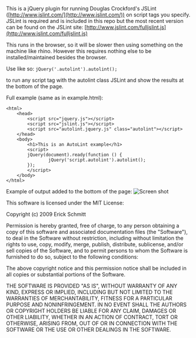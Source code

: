 This is a jQuery plugin for running Douglas Crockford's JSLint ([http://www.jslint.com/](http://www.jslint.com/)) on script tags you specify. JSLint is required and is included in this repo but the most recent version can be found on the JSLint site: [http://www.jslint.com/fulljslint.js](http://www.jslint.com/fulljslint.js)

This runs in the browser, so it will be slower then using something on the machine like rhino. However this requires nothing else to be installed/maintained besides the browser.

Use like so:
`jQuery('.autolint').autolint();`

to run any script tag with the autolint class JSLint and show the results at the bottom of the page.

Full example (same as in example.html):

    <html>
    	<head>
    		<script src="jquery.js"></script>
    		<script src="jslint.js"></script>
    		<script src="autolint.jquery.js" class="autolint"></script>
    	</head>
    	<body>
    		<h1>This is an AutoLint example</h1>
    		<script>
    		jQuery(document).ready(function () {
    				jQuery('script.autolint').autolint();
    		});
    		</script>
    	</body>
    </html>

Example of output added to the bottom of the page:
![Screen shot](http://cloud.github.com/downloads/ejschmitt/AutoLint/autolint_scrn.png)


This software is licensed under the MIT License:

Copyright (c) 2009 Erick Schmitt
 
Permission is hereby granted, free of charge, to any person obtaining
a copy of this software and associated documentation files (the
"Software"), to deal in the Software without restriction, including
without limitation the rights to use, copy, modify, merge, publish,
distribute, sublicense, and/or sell copies of the Software, and to
permit persons to whom the Software is furnished to do so, subject to
the following conditions:
 
The above copyright notice and this permission notice shall be
included in all copies or substantial portions of the Software.
 
THE SOFTWARE IS PROVIDED "AS IS", WITHOUT WARRANTY OF ANY KIND,
EXPRESS OR IMPLIED, INCLUDING BUT NOT LIMITED TO THE WARRANTIES OF
MERCHANTABILITY, FITNESS FOR A PARTICULAR PURPOSE AND
NONINFRINGEMENT. IN NO EVENT SHALL THE AUTHORS OR COPYRIGHT HOLDERS BE
LIABLE FOR ANY CLAIM, DAMAGES OR OTHER LIABILITY, WHETHER IN AN ACTION
OF CONTRACT, TORT OR OTHERWISE, ARISING FROM, OUT OF OR IN CONNECTION
WITH THE SOFTWARE OR THE USE OR OTHER DEALINGS IN THE SOFTWARE.
